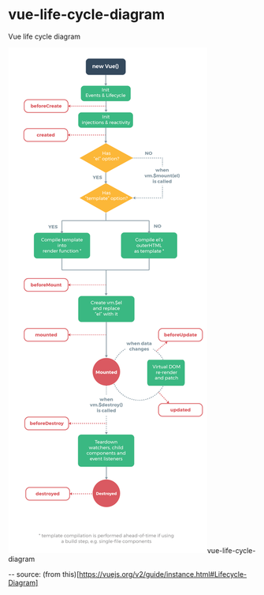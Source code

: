 # vue-life-cycle-diagram
Vue life cycle diagram

<img src="./vue-lifecycle.png">vue-life-cycle-diagram</img>

--
source: (from this)[https://vuejs.org/v2/guide/instance.html#Lifecycle-Diagram]
